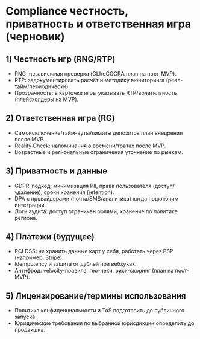 ﻿# Compliance  честность, приватность и ответственная игра (черновик)

## 1) Честность игр (RNG/RTP)
- RNG: независимая проверка (GLI/eCOGRA  план на пост-MVP).
- RTP: задокументировать расчёт и методику мониторинга (реал-тайм/периодически).
- Прозрачность: в карточке игры указывать RTP/волатильность (плейсхолдеры на MVP).

## 2) Ответственная игра (RG)
- Самоисключение/тайм-ауты/лимиты депозитов  план внедрения после MVP.
- Reality Check: напоминания о времени/тратах  после MVP.
- Возрастные и региональные ограничения  уточнение по рынкам.

## 3) Приватность и данные
- GDPR-подход: минимизация PII, права пользователя (доступ/удаление), сроки хранения (retention).
- DPA с провайдерами (почта/SMS/аналитика)  когда подключим интеграции.
- Логи аудита: доступ ограничен ролями, хранение по политике региона.

## 4) Платежи (будущее)
- PCI DSS: не хранить данные карт у себя, работать через PSP (например, Stripe).
- Idempotency и защита от дублей при вебхуках.
- Антифрод: velocity-правила, гео-чеки, риск-скоринг (план на пост-MVP).

## 5) Лицензирование/термины использования
- Политика конфиденциальности и ToS  подготовить до публичного запуска.
- Юридические требования по выбранной юрисдикции  определить до продакшна.
